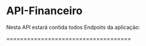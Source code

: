 # API-Financeiro

Nesta API estará contida todos Endpoits da aplicação:

====================================
